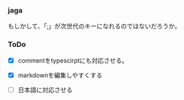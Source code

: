 ### jaga

もしかして、「;」が次世代の<leader>キーになれるのではないだろうか。

### ToDo
- [x] commentをtypescirptにも対応させる。
- [x] markdownを編集しやすくする
- [ ] 日本語に対応させる

